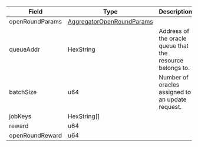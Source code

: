 | Field           | Type                                                                    | Description                                               |
| --------------- | ----------------------------------------------------------------------- | --------------------------------------------------------- |
| openRoundParams | [AggregatorOpenRoundParams](/aptos/idl/types/AggregatorOpenRoundParams) |                                                           |
| queueAddr       | HexString                                                               | Address of the oracle queue that the resource belongs to. |
| batchSize       | u64                                                                     | Number of oracles assigned to an update request.          |
| jobKeys         | HexString[]                                                             |                                                           |
| reward          | u64                                                                     |                                                           |
| openRoundReward | u64                                                                     |                                                           |
